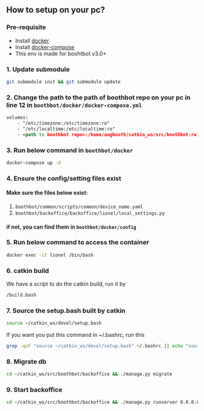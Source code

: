 ## How to setup on your pc?
### Pre-requisite
* Install [docker](https://docs.docker.com/get-docker/)
* Install [docker-compose](https://docs.docker.com/compose/install/)
* This env is made for boohtbot v3.0+
 
### 1. Update submodule
```bash
git submodule init && git submodule update
```

### 2. Change the path to the path of boothbot repo on your pc in line 12 in `boothbot/docker/docker-compose.yml`
```xml
volumes:
    - "/etc/timezone:/etc/timezone:ro"
    - "/etc/localtime:/etc/localtime:ro"
    - <path to boothbot repo>:/home/augbooth/catkin_ws/src/boothbot:rw
```

### 3. Run below command in `boothbot/docker`
```bash
docker-compose up -d
```

### 4. Ensure the config/setting files **exist**
#### Make sure the files below **exist**:
1. `boothbot/common/scripts/common/device_name.yaml`
2. `boothbot/backoffice/backoffice/lionel/local_settings.py`
#### if not, you can find them in `boothbot/docker/config` 

### 5. Run below command to access the container
```bash
docker exec -it lionel /bin/bash
```

### 6. catkin build
We have a script to do the catkin build, run it by
```bash
/build.bash
```

### 7. Source the setup.bash built by catkin
```bash
source ~/catkin_ws/devel/setup.bash
```
If you want you put this command in ~/.bashrc, run this
```bash
grep -qxF "source ~/catkin_ws/devel/setup.bash" ~/.bashrc || echo "source ~/catkin_ws/devel/setup.bash" >> ~/.bashrc;
```

### 8. Migrate db
```bash
cd ~/catkin_ws/src/boothbot/backoffice && ./manage.py migrate
```

### 9. Start backoffice
```bash
cd ~/catkin_ws/src/boothbot/backoffice && ./manage.py runserver 0.0.0.0:8000
```
